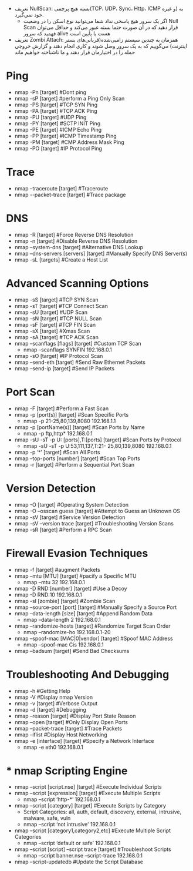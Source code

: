 

* تعریف NullScan: بسته هیچ پرچمی(TCP، UDP، Sync، Http، ICMP و غیره) به خود نمی‌گیرد.
  * اگر یک سرور هیچ پاسخی نداد شما می‌توانید نوع اسکن را در وضعیت Null Scan قرار دهید که در آن صورت حتما بسته عبور می‌کند و حداقل می‌توان فهمید که سرور alive هست یا پایین است
* تعریف Zombi Attach: همزمان به چندین سیستم زامبی‌شده(قربانی‌های بستر اینترنت) می‌گوییم که به یک سرور وصل شوند و کاری انجام دهند و گزارش خروجی حمله را در اختیارمان قرار دهند و ما ناشناخته خواهیم ماند




# Ping

* nmap -Pn [target] #Dont ping
* nmap -sP [target] #perform a Ping Only Scan
* nmap -PS [target] #TCP SYN Ping
* nmap -PA [target] #TCP ACK Ping
* nmap -PU [target] #UDP Ping
* nmap -PY [target] #SCTP INIT Ping
* nmap -PE [target] #ICMP Echo Ping
* nmap -PP [target] #ICMP Timestamp Ping
* nmap -PM [target] #CMP Address Mask Ping
* nmap -PO [target] #IP Protocol Ping

# Trace

* nmap –traceroute     [target] #Traceroute
* nmap --packet-trace [target] #Trace package

# DNS

* nmap -R [target] #Force Reverse DNS Resolution
* nmap -n [target] #Disable Reverse DNS Resolution
* nmap –system-dns [target] #Alternative DNS Lookup
* nmap –dns-servers [servers] [target] #Manually Specify DNS Server(s)
* nmap -sL [targets] #Create a Host List

# Advanced Scanning Options

* nmap -sS [target] #TCP SYN Scan
* nmap -sT [target] #TCP Connect Scan
* nmap -sU [target] #UDP Scan
* nmap -sN [target] #TCP NULL Scan
* nmap -sF [target] #TCP FIN Scan
* nmap -sX [target] #Xmas Scan
* nmap -sA [target] #TCP ACK Scan
* nmap –scanflags [flags] [target] #Custom TCP Scan
  * nmap –scanflags SYNFIN 192.168.0.1
* nmap -sO [target] #IP Protocol Scan
* nmap –send-eth [target] #Send Raw Ethernet Packets
* nmap –send-ip [target] #Send IP Packets

# Port Scan

* nmap -F [target] #Perform a Fast Scan
* nmap -p [port(s)] [target] #Scan Specific Ports
  * nmap -p 21-25,80,139,8080 192.168.1.1
* nmap -p [portName(s)] [target] #Scan Ports by Name
  * nmap -p ftp,http* 192.168.0.1
* nmap -sU -sT -p U: [ports],T:[ports] [target] #Scan Ports by Protocol
  * nmap -sU -sT -p U:53,111,137,T:21- 25,80,139,8080 192.168.0.1
* nmap -p ‘*’ [target] #Scan All Ports
* nmap –top-ports [number] [target] #Scan Top Ports
* nmap -r [target] #Perform a Sequential Port Scan

# Version Detection

* nmap -O [target] #Operating System Detection
* nmap -O –osscan guess [target] #Attempt to Guess an Unknown OS
* nmap -sV [target] #Service Version Detection
* nmap -sV –version trace [target] #Troubleshooting Version Scans
* nmap -sR [target] #Perform a RPC Scan

# Firewall Evasion Techniques

* nmap -f [target] #augment Packets
* nmap –mtu [MTU] [target] #pacify a Specific MTU
  * nmap –mtu 32 192.168.0.1
* nmap -D RND:[number] [target] #Use a Decoy
* nmap -D RND:10 192.168.0.1
* nmap -sI [zombie] [target] #Zombie Scan
* nmap –source-port [port] [target] #Manually Specify a Source Port
* nmap –data-length [size] [target] #Append Random Data
  * nmap –data-length 2 192.168.0.1
* nmap –randomize-hosts [target] #Randomize Target Scan Order
  * nmap –randomize-ho 192.168.0.1-20 
* nmap –spoof-mac [MAC|0|vendor] [target] #Spoof MAC Address
  * nmap –spoof-mac Cis 192.168.0.1
* nmap –badsum [target] #Send Bad Checksums

# Troubleshooting And Debugging

* nmap -h #Getting Help
* nmap -V #Display nmap Version
* nmap -v [target] #Verbose Output
* nmap -d [target] #Debugging
* nmap –reason [target] #Display Port State Reason
* nmap –open [target] #Only Display Open Ports
* nmap –packet-trace [target] #Trace Packets
* nmap –iflist #Display Host Networking
* nmap -e [interface] [target] #Specify a Network Interface
  * nmap -e eth0 192.168.0.1

# * nmap Scripting Engine

* nmap –script [script.nse] [target] #Execute Individual Scripts
* nmap –script [expression] [target] #Execute Multiple Scripts
  * nmap –script ‘http-*’ 192.168.0.1
* nmap –script [category] [target] #Execute Scripts by Category
  * Script Categories: all, auth, default, discovery, external, intrusive, malware, safe, vuln
  * nmap –script ‘not intrusive’ 192.168.0.1
* nmap –script [category1,category2,etc] #Execute Multiple Script Categories
  * nmap –script ‘default or safe’ 192.168.0.1
* nmap –script [script] –script trace [target] #Troubleshoot Scripts
  * nmap –script banner.nse –script-trace 192.168.0.1
* nmap –script-updatedb #Update the Script Database
